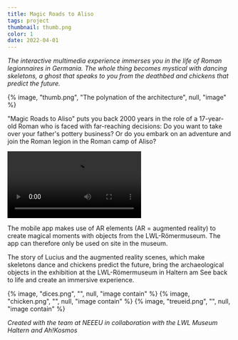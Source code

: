 ```yaml
---
title: Magic Roads to Aliso
tags: project
thumbnail: thumb.png
color: 1
date: 2022-04-01
---
```


*The interactive multimedia experience immerses you in the life of Roman legionnaires in Germania. The whole thing becomes mystical with dancing skeletons, a ghost that speaks to you from the deathbed and chickens that predict the future.*

<span class="more"></span>

{% image, "thumb.png", "The polynation of the architecture", null, "image" %}

"Magic Roads to Aliso" puts you back 2000 years in the role of a 17-year-old Roman who is faced with far-reaching decisions: Do you want to take over your father's pottery business? Or do you embark on an adventure and join the Roman legion in the Roman camp of Aliso?

<div class="video">
  <video controls>
    <source src="{% asset, 'instagram_trailer.mp4', 'videos' %}" type="video/mp4">
  </video>
</div>

The mobile app makes use of AR elements (AR = augmented reality) to create magical moments with objects from the LWL-Römermuseum. The app can therefore only be used on site in the museum.


The story of Lucius and the augmented reality scenes, which make skeletons dance and chickens predict the future, bring the archaeological objects in the exhibition at the LWL-Römermuseum in Haltern am See back to life and create an immersive experience.


<div class="gallery">
{% image, "dices.png", "", null, "image contain" %}
{% image, "chicken.png", "", null, "image contain" %}
{% image, "treueid.png", "", null, "image contain" %}
</div>

*Created with the team at NEEEU in collaboration with the LWL Museum Haltern and Ah!Kosmos*
